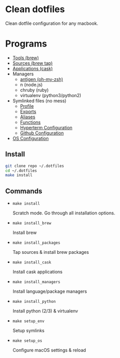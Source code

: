 # Clean dotfiles

Clean dotfile configuration for any macbook.

# Programs

- [Tools (brew)](packages)
- [Sources (brew tap)](taps)
- [Applications (cask)](casks)
- Managers
  - [antigen (oh-my-zsh)](antigen)
  - n (node.js)
  - chruby (ruby)
  - virtualenv (python3/python2)
- Symlinked files (no mess)
  - [Profile](profile)
  - [Exports](exports)
  - [Aliases](aliases)
  - [Functions](functions)
  - [Hyperterm Configuration](hyper.js)
  - [Github Configuration](gitconfig)
- [OS Configuration](macos)

## Install

```bash
git clone repo ~/.dotfiles
cd ~/.dotfiles
make install
```

## Commands

- `make install`

  Scratch mode. Go through all installation options.

- `make install_brew`

	Install brew

- `make install_packages`

	Tap sources & install brew packages

- `make install_cask`

	Install cask applications

- `make install_managers`

	Install language/package managers

- `make install_python`

	Install python (2/3) & virtualenv

- `make setup_env`

	Setup symlinks

- `make setup_os`

	Configure macOS settings & reload